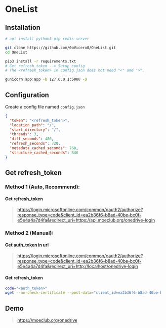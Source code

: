 # OneList

## Installation

```bash
# apt install python3-pip redis-server

git clone https://github.com/0oVicero0/OneList.git
cd OneList

pip3 install -r requirements.txt
# Get refresh_token --> Setup config
# The <refresh_token> in config.json does not need "<" and ">".

gunicorn app:app -b 127.0.0.1:5000 -D
```

## Configuration

Create a config file named `config.json`

```json
{
  "token": "<refresh_token>",
  "location_path": "/",
  "start_directory": "/",
  "threads": 3,
  "diff_seconds": 480,
  "refresh_seconds": 720,
  "metadata_cached_seconds": 768,
  "structure_cached_seconds": 840
}
```
## Get refresh_token

### Method 1 (Auto, Recommend): 
#### Get refresh_token

> https://login.microsoftonline.com/common/oauth2/authorize?response_type=code&client_id=ea2b36f6-b8ad-40be-bc0f-e5e4a4a7d4fa&redirect_uri=https://api.moeclub.org/onedrive-login

### Method 2 (Manual): 

#### Get auth_token in url

> https://login.microsoftonline.com/common/oauth2/authorize?response_type=code&client_id=ea2b36f6-b8ad-40be-bc0f-e5e4a4a7d4fa&redirect_uri=http://localhost/onedrive-login

#### Get refresh_token

```bash
code="<auth_token>"
wget --no-check-certificate --post-data="client_id=ea2b36f6-b8ad-40be-bc0f-e5e4a4a7d4fa&client_secret=h27zG8pr8BNsLU0JbBh5AOznNS5Of5Y540l/koc7048=&grant_type=authorization_code&resource=https://api.office.com/discovery/&redirect_uri=http://localhost/onedrive-login&code=$code" 'https://login.microsoftonline.com/common/oauth2/token' -qO-
```

## Demo
> https://moeclub.org/onedrive
